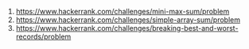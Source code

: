 1. https://www.hackerrank.com/challenges/mini-max-sum/problem
2. https://www.hackerrank.com/challenges/simple-array-sum/problem
3. https://www.hackerrank.com/challenges/breaking-best-and-worst-records/problem
